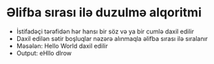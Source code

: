 # Əlifba sırası ilə duzulmə alqoritmi

* İstifadəçi tərəfidən hər hansı bir söz və ya bir cumlə daxil edilir
* Daxil edilən sətir boşluqlar nəzərə alınmaqla əlifba sırası ilə sıralanır
* Məsələn: Hello World daxil edilir
* Output: eHllo dlrow